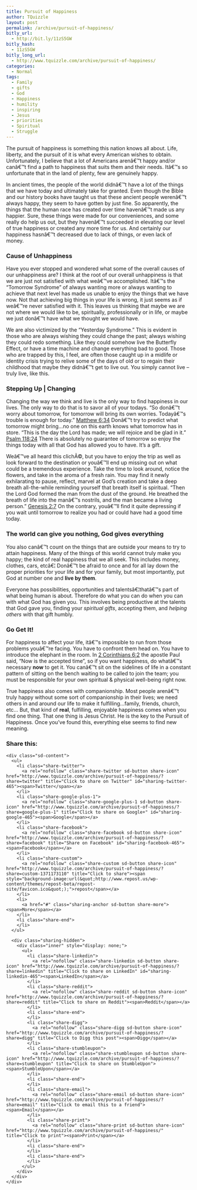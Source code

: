 ```yaml
---
title: Pursuit of Happiness
author: TQuizzle
layout: post
permalink: /archive/pursuit-of-happiness/
bitly_url:
  - http://bit.ly/11zS5GW
bitly_hash:
  - 11zS5GW
bitly_long_url:
  - http://www.tquizzle.com/archive/pursuit-of-happiness/
categories:
  - Normal
tags:
  - Family
  - gifts
  - God
  - Happiness
  - humility
  - inspiring
  - Jesus
  - priorities
  - Spiritual
  - Struggle
---
```

The pursuit of happiness is something this nation knows all about. Life, liberty, and the pursuit of it is what every American wishes to obtain. Unfortunately, I believe that a lot of Americans arenâ€™t happy and/or canâ€™t find a path to happiness that suits them and their needs. Itâ€™s so unfortunate that in the land of plenty, few are genuinely happy.

In ancient times, the people of the world didnâ€™t have a lot of the things that we have today and ultimately take for granted. Even though the Bible and our history books have taught us that these ancient people werenâ€™t always happy, they seem to have gotten by just fine. So apparently, the things that the human race has created over time havenâ€™t made us any happier. Sure, these things were made for our conveniences, and some really do help us out, but they havenâ€™t succeeded in elevating our level of true happiness or created any more time for us. And certainly our happiness hasnâ€™t decreased due to lack of things, or even lack of money.  
<!--more-->

  
### Cause of Unhappiness

Have you ever stopped and wondered what some of the overall causes of our unhappiness are? I think at the root of our overall unhappiness is that we are just not satisfied with what weâ€™ve accomplished. Itâ€™s the &#8220;Tomorrow Syndrome&#8221; of always wanting more or always wanting to achieve that next level has made us unable to enjoy the things that we have now. Not that achieving big things in your life is wrong, it just seems as if weâ€™re never satisfied with it. This leaves us thinking that maybe we are not where we would like to be, spiritually, professionally or in life, or maybe we just donâ€™t have what we thought we would have.

We are also victimized by the &#8220;Yesterday Syndrome.&#8221; This is evident in those who are always wishing they could change the past; always wishing they could redo something. Like they could somehow live the Butterfly Effect, or have a time machine and change everything bad to good. Those who are trapped by this, I feel, are often those caught up in a midlife or identity crisis trying to relive some of the days of old or to regain their childhood that maybe they didnâ€™t get to live out. You simply cannot live &#8211; truly live, like this.

### Stepping Up | Changing

Changing the way we think and live is the only way to find happiness in our lives. The only way to do that is to savor all of your todays. &#8220;So donâ€™t worry about tomorrow, for tomorrow will bring its own worries. Todayâ€™s trouble is enough for today.&#8221; <a rel="nofollow" target="_blank" href="http://www.biblegateway.com/passage/?search=Matthew%206:34&#038;version=NLT">Matthew 6:34</a> Donâ€™t try to predict what tomorrow might bring&#8230;no one on this earth knows what tomorrow has in store. &#8220;This is the day the Lord has made; we will rejoice and be glad in it.&#8221; <a rel="nofollow" target="_blank" href="http://www.biblegateway.com/passage/?search=Psalm%20118:24&#038;version=NLT">Psalm 118:24</a> There is absolutely no guarantee of tomorrow so enjoy the things today with all that God has allowed you to have. It&#8217;s a gift.

Weâ€™ve all heard this clichÃ©, but you have to enjoy the trip as well as look forward to the destination or youâ€™ll end up missing out on what could be a tremendous experience. Take the time to look around, notice the flowers, and take in the aroma of a fresh rain. You may find it newly exhilarating to pause, reflect, marvel at God&#8217;s creation and take a deep breath all-the-while reminding yourself that breath itself is spiritual. &#8220;Then the Lord God formed the man from the dust of the ground. He breathed the breath of life into the manâ€™s nostrils, and the man became a living person.&#8221; <a rel="nofollow" target="_blank" href="http://www.biblegateway.com/passage/?search=Gen%202:7&#038;version=NLT">Genesis 2:7</a> On the contrary, youâ€™ll find it quite depressing if you wait until tomorrow to realize you had or could have had a good time today.

### The world can give you nothing, God gives everything

You also canâ€™t count on the things that are outside your means to try to attain happiness. Many of the things of this world cannot truly make you happy; the kind of real happiness that we all seek. This includes money, clothes, cars, etcâ€¦ Donâ€™t be afraid to once and for all lay down the proper priorities for your life and for your family, but most importantly, put God at number one and **live by them**.

Everyone has possibilities, opportunities and talentsâ€¦thatâ€™s part of what being human is about. Therefore do what you can do when you can with what God has given you. This involves being productive at the talents that God gave you, finding your *spiritual gifts*, accepting them, and *helping others* with that gift humbly.

### Go Get It!

For happiness to affect your life, itâ€™s impossible to run from those problems youâ€™re facing. You have to confront them head on. You have to introduce the elephant in the room. In <a rel="nofollow" target="_blank" href="http://www.biblegateway.com/passage/?search=2%20Corinthians%206:2&#038;version=NLT">2 Corinthians 6:2</a> the apostle Paul said, &#8220;Now is the accepted time&#8221;, so if you want happiness, do whatâ€™s necessary **now** to get it. You canâ€™t sit on the sidelines of life in a constant pattern of sitting on the bench waiting to be called to join the team; you must be responsible for your own spiritual &#038; physical well-being right now.

True happiness also comes with companionship. Most people arenâ€™t truly happy without some sort of companionship in their lives; we need others in and around our life to make it fulfilling&#8230;family, friends, church, etc&#8230; But, that kind of **real**, fulfilling, enjoyable happiness comes when you find one thing. That one thing is Jesus Christ. He is the key to the Pursuit of Happiness. Once you&#8217;ve found this, everything else seems to find new meaning.

<div class="sharedaddy sd-sharing-enabled">
  <div class="robots-nocontent sd-block sd-social sd-social-icon-text sd-sharing">
    <h3 class="sd-title">
      Share this:
    </h3>
    
    <div class="sd-content">
      <ul>
        <li class="share-twitter">
          <a rel="nofollow" class="share-twitter sd-button share-icon" href="http://www.tquizzle.com/archive/pursuit-of-happiness/?share=twitter" title="Click to share on Twitter" id="sharing-twitter-465"><span>Twitter</span></a>
        </li>
        <li class="share-google-plus-1">
          <a rel="nofollow" class="share-google-plus-1 sd-button share-icon" href="http://www.tquizzle.com/archive/pursuit-of-happiness/?share=google-plus-1" title="Click to share on Google+" id="sharing-google-465"><span>Google</span></a>
        </li>
        <li class="share-facebook">
          <a rel="nofollow" class="share-facebook sd-button share-icon" href="http://www.tquizzle.com/archive/pursuit-of-happiness/?share=facebook" title="Share on Facebook" id="sharing-facebook-465"><span>Facebook</span></a>
        </li>
        <li class="share-custom">
          <a rel="nofollow" class="share-custom sd-button share-icon" href="http://www.tquizzle.com/archive/pursuit-of-happiness/?share=custom-1371173110" title="Click to share"><span style="background-image:url(&quot;http://www.repost.us/wp-content/themes/repost-beta/repost-site/favicon.ico&quot;);">repost</span></a>
        </li>
        <li>
          <a href="#" class="sharing-anchor sd-button share-more"><span>More</span></a>
        </li>
        <li class="share-end">
        </li>
      </ul>
      
      <div class="sharing-hidden">
        <div class="inner" style="display: none;">
          <ul>
            <li class="share-linkedin">
              <a rel="nofollow" class="share-linkedin sd-button share-icon" href="http://www.tquizzle.com/archive/pursuit-of-happiness/?share=linkedin" title="Click to share on LinkedIn" id="sharing-linkedin-465"><span>LinkedIn</span></a>
            </li>
            <li class="share-reddit">
              <a rel="nofollow" class="share-reddit sd-button share-icon" href="http://www.tquizzle.com/archive/pursuit-of-happiness/?share=reddit" title="Click to share on Reddit"><span>Reddit</span></a>
            </li>
            <li class="share-end">
            </li>
            <li class="share-digg">
              <a rel="nofollow" class="share-digg sd-button share-icon" href="http://www.tquizzle.com/archive/pursuit-of-happiness/?share=digg" title="Click to Digg this post"><span>Digg</span></a>
            </li>
            <li class="share-stumbleupon">
              <a rel="nofollow" class="share-stumbleupon sd-button share-icon" href="http://www.tquizzle.com/archive/pursuit-of-happiness/?share=stumbleupon" title="Click to share on StumbleUpon"><span>StumbleUpon</span></a>
            </li>
            <li class="share-end">
            </li>
            <li class="share-email">
              <a rel="nofollow" class="share-email sd-button share-icon" href="http://www.tquizzle.com/archive/pursuit-of-happiness/?share=email" title="Click to email this to a friend"><span>Email</span></a>
            </li>
            <li class="share-print">
              <a rel="nofollow" class="share-print sd-button share-icon" href="http://www.tquizzle.com/archive/pursuit-of-happiness/" title="Click to print"><span>Print</span></a>
            </li>
            <li class="share-end">
            </li>
            <li class="share-end">
            </li>
          </ul>
        </div>
      </div>
    </div>
  </div>
</div>